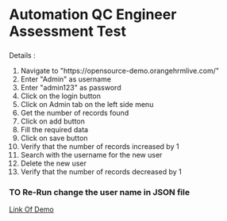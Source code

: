 <h1>Automation QC Engineer Assessment Test</h1>
<h3></h3>Details : </h3>
<ol>
<li> Navigate to "https://opensource-demo.orangehrmlive.com/"</li>
<li> Enter "Admin" as username</li>
<li> Enter "admin123" as password</li>
<li> Click on the login button</li>
<li> Click on Admin tab on the left side menu</li>
<li> Get the number of records found</li>
<li> Click on add button</li>
<li> Fill the required data</li>
<li> Click on save button</li>
<li> Verify that the number of records increased by 1</li>
<li> Search with the username for the new user</li>
<li> Delete the new user</li>
<li> Verify that the number of records decreased by 1 </li>
</ol>
<h3>TO Re-Run change the user name in JSON file </h3>
<a href="https://opensource-demo.orangehrmlive.com/">Link Of Demo</a>
